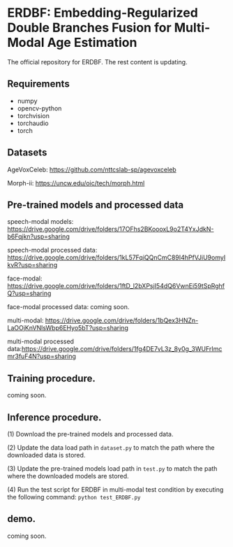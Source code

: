 # ERDBF: Embedding-Regularized Double Branches Fusion for Multi-Modal Age Estimation
The official repository for ERDBF. The rest content is updating.
## Requirements
  - numpy
  - opencv-python
  - torchvision
  - torchaudio
  - torch
## Datasets
AgeVoxCeleb: <https://github.com/nttcslab-sp/agevoxceleb> 

Morph-ii: <https://uncw.edu/oic/tech/morph.html>
## Pre-trained models and processed data
speech-modal models: <https://drive.google.com/drive/folders/17OFhs2BKoooxL9o2T4YxJdkN-b6Fqjkn?usp=sharing>

speech-modal processed data: <https://drive.google.com/drive/folders/1kL57FqiQQnCmC89I4hPfVJiU9omyIkvR?usp=sharing>

face-modal: <https://drive.google.com/drive/folders/1ftD_l2bXPsjI54dQ6VwnEi59tSpRghfQ?usp=sharing>

face-modal processed data: coming soon.

multi-modal: <https://drive.google.com/drive/folders/1bQex3HNZn-LaOOjKnVNlsWbp6EHyo5bT?usp=sharing>

multi-modal processed data:<https://drive.google.com/drive/folders/1fg4DE7vL3z_8y0g_3WUFrImcmr3fuF4N?usp=sharing>

## Training procedure.
coming soon.

## Inference procedure.
(1) Download the pre-trained models and processed data.

(2) Update the data load path in `dataset.py` to match the path where the downloaded data is stored.

(3) Update the pre-trained models load path in `test.py` to match the path where the downloaded models are stored.

(4) Run the test script for ERDBF in multi-modal test condition by executing the following command: `python test_ERDBF.py`

## demo.
coming soon.

